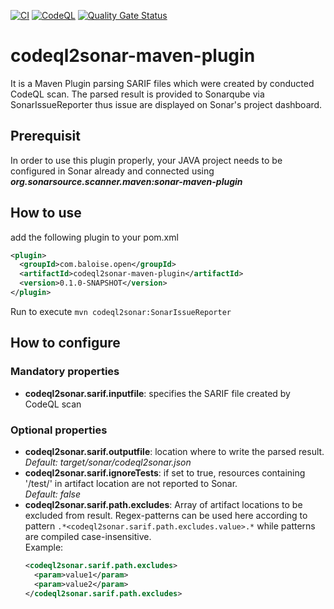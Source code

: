 [![CI](https://github.com/baloise-incubator/codeql2sonar-maven-plugin/actions/workflows/ci.yml/badge.svg)](https://github.com/baloise-incubator/codeql2sonar-maven-plugin/actions/workflows/ci.yml)
[![CodeQL](https://github.com/baloise-incubator/codeql2sonar-maven-plugin/actions/workflows/codeql-analysis.yml/badge.svg)](https://github.com/baloise-incubator/codeql2sonar-maven-plugin/actions/workflows/codeql-analysis.yml)
[![Quality Gate Status](https://sonarcloud.io/api/project_badges/measure?project=baloise-incubator_codeql2sonar-maven-plugin&metric=alert_status)](https://sonarcloud.io/dashboard?id=baloise-incubator_codeql2sonar-maven-plugin)

# codeql2sonar-maven-plugin
It is a Maven Plugin parsing SARIF files which were created by conducted CodeQL scan. The parsed result is provided to
Sonarqube via SonarIssueReporter thus issue are displayed on Sonar's project dashboard.

## Prerequisit
In order to use this plugin properly, your JAVA project needs to be configured in Sonar already and connected using 
___org.sonarsource.scanner.maven:sonar-maven-plugin___

## How to use
add the following plugin to your pom.xml
```XML
<plugin>
  <groupId>com.baloise.open</groupId>
  <artifactId>codeql2sonar-maven-plugin</artifactId>
  <version>0.1.0-SNAPSHOT</version>
</plugin>
```

Run to execute ```mvn codeql2sonar:SonarIssueReporter```

## How to configure
### Mandatory properties
- __codeql2sonar.sarif.inputfile__: specifies the SARIF file created by CodeQL scan

### Optional properties
- __codeql2sonar.sarif.outputfile__: location where to write the parsed result.
  <br/>_Default: target/sonar/codeql2sonar.json_
- __codeql2sonar.sarif.ignoreTests__: if set to true, resources containing '/test/' in artifact location 
  are not reported to Sonar.<br/>_Default: false_
- __codeql2sonar.sarif.path.excludes__: Array of artifact locations to be excluded from result.
  Regex-patterns can be used here according to pattern ```.*<codeql2sonar.sarif.path.excludes.value>.*``` 
  while patterns are compiled case-insensitive.
  <br/>Example:
  ```xml
  <codeql2sonar.sarif.path.excludes>
    <param>value1</param>
    <param>value2</param>
  </codeql2sonar.sarif.path.excludes>
  ```
